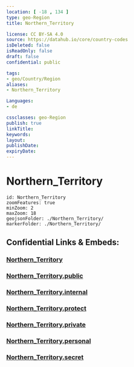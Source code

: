 ```yaml
---
location: [ -18 , 134 ] 
type: geo-Region
title: Northern_Territory

license: CC BY-SA 4.0
source: https://datahub.io/core/country-codes
isDeleted: false
isReadOnly: false
draft: false
confidential: public

tags:
- geo/Country/Region
aliases:
- Northern_Territory

Languages:
- de

cssclasses: geo-Region
publish: true
linkTitle: 
keywords: 
layout: 
publishDate: 
expiryDate: 
---
```


# Northern_Territory

```leaflet
id: Northern_Territory
zoomFeatures: true 
minZoom: 2 
maxZoom: 18
geojsonFolder: ./Northern_Territory/
markerFolder: ./Northern_Territory/
```


## Confidential Links & Embeds: 

### [Northern_Territory](/_Standards/Earth/Continent/Australasia/Australia/Counties/Northern_Territory.md) 

### [Northern_Territory.public](/_public/Earth/Continent/Australasia/Australia/Counties/Northern_Territory.public.md) 

### [Northern_Territory.internal](/_internal/Earth/Continent/Australasia/Australia/Counties/Northern_Territory.internal.md) 

### [Northern_Territory.protect](/_protect/Earth/Continent/Australasia/Australia/Counties/Northern_Territory.protect.md) 

### [Northern_Territory.private](/_private/Earth/Continent/Australasia/Australia/Counties/Northern_Territory.private.md) 

### [Northern_Territory.personal](/_personal/Earth/Continent/Australasia/Australia/Counties/Northern_Territory.personal.md) 

### [Northern_Territory.secret](/_secret/Earth/Continent/Australasia/Australia/Counties/Northern_Territory.secret.md)

